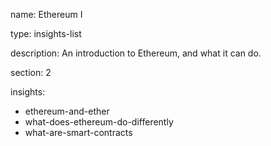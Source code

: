 name: Ethereum I

type: insights-list

description: An introduction to Ethereum, and what it can do.

section: 2

insights:
 - ethereum-and-ether
 - what-does-ethereum-do-differently
 - what-are-smart-contracts

